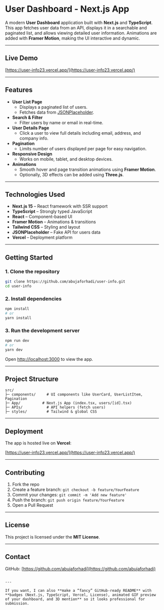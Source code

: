 
# User Dashboard - Next.js App

A modern **User Dashboard** application built with **Next.js** and **TypeScript**.  
This app fetches user data from an API, displays it in a searchable and paginated list, and allows viewing detailed user information. Animations are added with **Framer Motion**, making the UI interactive and dynamic.

---

## Live Demo

[https://user-info23.vercel.app/](https://user-info23.vercel.app/)

---

## Features

- **User List Page**
  - Displays a paginated list of users.
  - Fetches data from [JSONPlaceholder](https://jsonplaceholder.typicode.com/users).
- **Search & Filter**
  - Filter users by name or email in real-time.
- **User Details Page**
  - Click a user to view full details including email, address, and company info.
- **Pagination**
  - Limits number of users displayed per page for easy navigation.
- **Responsive Design**
  - Works on mobile, tablet, and desktop devices.
- **Animations**
  - Smooth hover and page transition animations using **Framer Motion**.
  - Optionally, 3D effects can be added using **Three.js**.

---

## Technologies Used

- **Next.js 15** – React framework with SSR support  
- **TypeScript** – Strongly typed JavaScript  
- **React** – Component-based UI  
- **Framer Motion** – Animations & transitions  
- **Tailwind CSS** – Styling and layout  
- **JSONPlaceholder** – Fake API for users data  
- **Vercel** – Deployment platform  

---

## Getting Started

### 1. Clone the repository

```bash
git clone https://github.com/abujaforhadi/user-info.git
cd user-info
````

### 2. Install dependencies

```bash
npm install
# or
yarn install
```

### 3. Run the development server

```bash
npm run dev
# or
yarn dev
```

Open [http://localhost:3000](http://localhost:3000) to view the app.

---

## Project Structure

```
src/
├─ components/     # UI components like UserCard, UserListItem, Pagination
├─ App/          # Next.js App (index.tsx, users/[id].tsx)
├─ APIs/           # API helpers (fetch users)
├─ styles/         # Tailwind & global CSS
```

---

## Deployment

The app is hosted live on **Vercel**:

[https://user-info23.vercel.app/](https://user-info23.vercel.app/)

---

## Contributing

1. Fork the repo
2. Create a feature branch: `git checkout -b feature/YourFeature`
3. Commit your changes: `git commit -m 'Add new feature'`
4. Push the branch: `git push origin feature/YourFeature`
5. Open a Pull Request

---

## License

This project is licensed under the **MIT License**.

---

## Contact

GitHub: [https://github.com/abujaforhadi](https://github.com/abujaforhadi)

```

---

If you want, I can also **make a “fancy” GitHub-ready README** with **badges (Next.js, TypeScript, Vercel, License), animated GIF preview of your dashboard, and 3D mention** so it looks professional for submission.  

```
